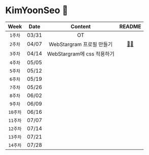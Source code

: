 # KimYoonSeo 🦁

|Week|Date|Content|README|
:----------------------:|:--------------------:|:--------------------:|:----------------:|
|`1주차`|03/31|OT|
|`2주차`|04/07|WebStargram 프로필 만들기|[📎📓]( https://github.com/likelion-ssu-9th/KimYoonSeo/blob/main/README/README_WEEK2.md)
|`3주차`|04/14|WebStargram에 css 적용하기
|`4주차`|05/05|
|`5주차`|05/12|
|`6주차`|05/19|
|`7주차`|05/26|
|`8주차`|06/02|
|`9주차`|06/09|
|`10주차`|06/16|
|`11주차`|07/07|
|`12주차`|07/14|
|`13주차`|07/21|
|`14주차`|07/28|




